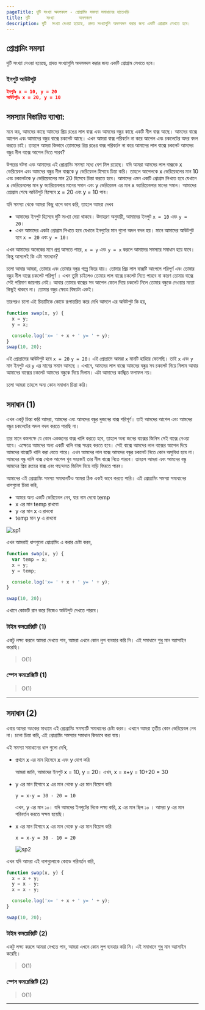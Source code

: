 ```yaml
---
pageTitle: দুটি সংখ্যা অদলবদল - প্রোগ্রামিং সমস্যা সমাধানের হাতেখড়ি
title: দুটি      সংখ্যা         অদলবদল
description: দুটি  সংখ্যা দেওয়া হয়েছে, প্রদত্ত সংখ্যাগুলি অদলবদল করার জন্য একটি প্রোগ্রাম লেখতে হবে।
---
```


## প্রোগ্রামিং সমস্যা

দুটি সংখ্যা দেওয়া হয়েছে, প্রদত্ত সংখ্যাগুলি অদলবদল করার জন্য একটি প্রোগ্রাম লেখতে হবে।

### ইনপুট আউটপুট

```json
ইনপুটঃ x = 10, y = 20
আউটপুটঃ x = 20, y = 10

```

## সমস্যার বিস্তারিত ব্যাখ্যা:

মনে কর, আমদের কাছে আমদের প্রিয় রঙের লাল বাক্স এবং আমদের বন্ধুর কাছে একটি নীল বাক্স আছে। আমদের বাক্সে আপেল এবং আমাদের বন্ধুর বাক্সে চকলেট আছে। এখন আমরা বাক্স পরিবর্তন না করে আপেল এবং চকলেটের অদর বদল করতে চাই। তাহলে আমরা কিভাবে তোমাদের প্রিয় রঙের বাক্স পরিবর্তন না করে আমাদের লাল বাক্সে চকলেট আমদের বন্ধুর নীল বাক্সে আপেল নিতে পারব?

উপরের ঘটনা এবং আমাদের এই প্রোগ্রামিং সমস্যা মধ্যে বেশ মিল রয়েছে। যদি আমরা আমদের লাল বাক্সকে x ভেরিয়েবল এবং আমদের বন্ধুর নীল বাক্সকে y ভেরিয়েবল হিসাবে চিন্তা করি। তাহলে আপেলকে x ভেরিয়েবলের মান 10 এবং চকলেটকে y ভেরিয়েবলের মান 20 হিসেবে চিন্তা করতে হবে। আমাদের এমন একটি প্রোগ্রাম লিখতে হবে যেখানে x ভেরিয়েবলের মান y ভ্যারিয়েবলার মানের সমান এবং y ভেরিয়েবল এর মান x ভ্যারিয়েবলার মানের সমান। আমাদের প্রোগ্রাম শেষে আউটপুট হিসেবে x = 20 এবং y = 10 পাব।

যদি সমস্যা থেকে আমরা কিছু ধাপে ভাগ করি, তাহলে আমরা দেখব

- আমাদের ইনপুট হিসেবে দুটি সংখ্যা দেয়া থাকবে। উদাহরণ অনুযায়ী, আমাদের ইনপুট `x = 10` এবং `y = 20`।
- এখন আমাদের একটা প্রোগ্রাম লিখতে হবে যেখানে ইনপুটের মান গুলো অদল বদল হয়। মানে আমাদের আউটপুট হবে `x = 20` এবং `y = 10`।

এখন আমাদের অনেকের মনে প্রশ্ন আসতে পারে, `x = y` এবং `y = x` করলে আমাদের সমস্যার সমাধান হয়ে যাবে। কিন্তু আসলেই কি এটা সমাধান?

চলো আবার আমরা, তোমার এবং তোমার বন্ধুর গল্পে ফিরে যায়। তোমার প্রিয় লাল বাক্সটি আপেলে পরিপূর্ণ এবং তোমার বন্ধুর নীল বাক্সে চকলেট পরিপূর্ণ । এখন তুমি চাইলেও তোমার লাল বাক্সে চকলেট নিতে পারবে না কারণ তোমার বাক্সে সেই পরিমাণ জায়গায় নেই। আবার তোমার বাক্সের সব আপেল ফেলে দিয়ে চকলেট নিলে তোমার বন্ধুকে দেওয়ার মতো কিছুই থাকবে না। তোমার বন্ধুর ক্ষেত্রে বিষয়টা একই।

তারপরও চলো এই চিন্তাটিকে কোডে রূপান্তরিত করে দেখি আসলে এর আউটপুট কি হয়,

```js
function swap(x, y) {
  x = y;
  y = x;

  console.log('x= ' + x + ' y= ' + y);
}
swap(10, 20);
```

এই প্রোগ্রামের আউটপুট হবে `x = 20` `y = 20`। এই প্রোগ্রামে আমরা `x` মানটি হারিয়ে ফেলেছি। তাই `x` এবং `y` মান ইনপুট এর `y` এর মানের সমান আসছে । এখানে, আমদের লাল বাক্সে আমদের বন্ধুর সব চকলেট নিয়ে নিলাম আবার আমাদের বাক্সের চকলেট আমদের বন্ধুকে দিয়ে দিলাম। এটা আমাদের কাঙ্খিত ফলাফল নয়।

চলো আমরা তাহলে অন্য কোন সমাধান চিন্তা করি।

## সমাধান (1)

এখন একটু চিন্তা করি আমরা, আমদের এবং আমদের বন্ধুর দুজনের বাক্স পরিপূর্ণ। তাই আমদের আপেল এবং আমদের বন্ধুর চকলেটের অদল বদল করতে পারছি না।

তার মানে কমপক্ষে যে কোন একজনের বাক্স খালি করতে হবে, তাহলে অন্য জনের বাক্সের জিনিস সেই বাক্সে নেওয়া যাবে। এক্ষেত্রে আমদের অন্য একটি খালি বাক্স সংগ্রহ করতে হবে। সেই বাক্সে আমদের লাল বাক্সের আপেল দিয়ে আমদের বাক্সেটি খালি করা যেতে পারে। এখন আমদের লাল বক্সে আমদের বন্ধুর চকলেট নিতে কোন অসুবিধা হবে না। আমদের বন্ধু খালি বাক্স থেকে আপেল খুব সহজেই তার নীল বাক্সে নিতে পারবে। তাহলে আমরা এবং আমদের বন্ধু আমদের প্রিয় রংয়ের বাক্স এবং পছন্দমত জিনিস নিয়ে বাড়ি ফিরতে পারব।

আমাদের এই প্রোগ্রামিং সমস্যা সমাধানটিও আমরা ঠিক একই ভাবে করতে পারি। এই প্রোগ্রামিং সমস্যা সমাধানের ধাপগুলো চিন্তা করি,

- আমার অন্য একটি ভেরিয়েবল নেব, যার নাম দেবো temp
- x এর মান temp রাখবো
- y এর মান x এ রাখবো
- temp মান y এ রাখবো

![sp1](./problem-solving-img/5-swap-2.png)

এখন আমরাই ধাপগুলো প্রোগ্রামিং এ করার চেষ্টা করব,

```js
function swap(x, y) {
  var temp = x;
  x = y;
  y = temp;

  console.log('x= ' + x + ' y= ' + y);
}

swap(10, 20);
```

এখানে কোডটি রান করে নিজেও অউটপুট দেখতে পারবে।

### টাইম কমপ্লেক্সিটি (1)

একটু লক্ষ্য করলে আমরা দেখতে পাব, আমরা এখনে কোন লুপ ব্যবহার করি নি। এই সমাধানে শুধু মান অ্যাসাইন করেছি।

> O(1)

### স্পেস কমপ্লেক্সিটি (1)

> O(1)

---

## সমাধান (2)

এবার আমরা অংকের মাধ্যমে এই প্রোগ্রামিং সমস্যাটি সমাধানের চেষ্টা করব। এখানে আমরা তৃতীয় কোন ভেরিয়েবল নেব না। চলো চিন্তা করি, এই প্রোগ্রামিং সমস্যার সমাধান কিভাবে করা যায়।

এই সমস্যা সমাধানের ধাপ গুলো দেখি,

- প্রথমে x এর মান হিসেবে x এবং y যোগ করি

  আমরা জানি, আমাদের ইনপুট x = 10, y = 20। এখন, x = x+y = 10+20 = 30

- y এর মান হিসাবে x এর মান থেকে y এর মান বিয়োগ করি

  `y = x-y = 30 - 20 = 10`

  এখন, y এর মান ১০। যদি আমদের ইনপুটের দিকে লক্ষ্য করি, x এর মান ছিল ১০ । আমরা y এর মান পরিবর্তন করতে সক্ষম হয়েছি।

- x এর মান হিসাবে x এর মান থেকে y এর মান বিয়োগ করি

  `x = x-y = 30 - 10 = 20`

  ![sp2](problem-solving-img/5-swap-1.png)

এখন যদি আমরা এই ধাপগুলোকে কোডে পরিবর্তন করি,

```js
function swap(x, y) {
  x = x + y;
  y = x - y;
  x = x - y;

  console.log('x= ' + x + ' y= ' + y);
}

swap(10, 20);
```

### টাইম কমপ্লেক্সিটি (2)

একটু লক্ষ্য করলে আমরা দেখতে পাব, আমরা এখনে কোন লুপ ব্যবহার করি নি। এই সমাধানে শুধু মান অ্যাসাইন করেছি।

> O(1)

### স্পেস কমপ্লেক্সিটি (2)

> O(1)

---
